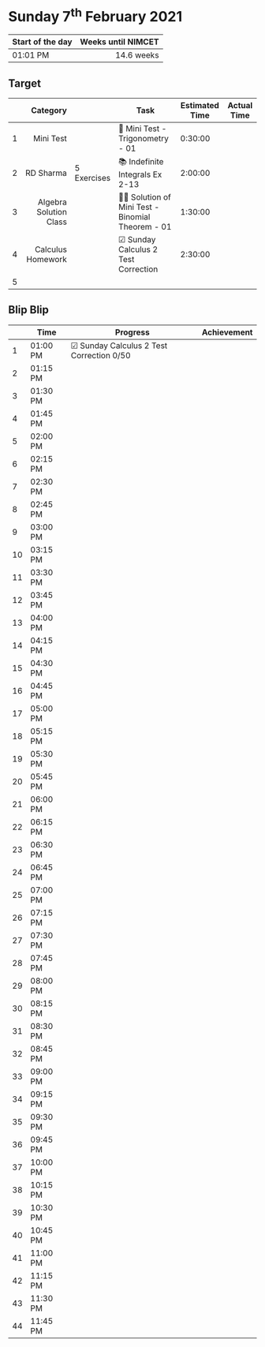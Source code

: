 # Sunday 7<sup>th</sup> February 2021

| Start of the day | Weeks until NIMCET |
| ---------------- | -----------------: |
| 01:01 PM | 14.6 weeks |

## Target
|  |Category|      |Task| Estimated Time | Actual Time |
| - | -: | - | - | - | - |
| 1 |   Mini Test   |     |   🧪 Mini Test - Trigonometry - 01   |   0:30:00   |     |
| 2 |   RD Sharma   |  5 Exercises  |   📚 Indefinite Integrals Ex 2-13   |   2:00:00   |      |
| 3 |  Algebra Solution Class  |     |  👨‍🏫 Solution of Mini Test - Binomial Theorem - 01  |  1:30:00  |     |
| 4 | Calculus Homework |     | ☑ Sunday Calculus 2 Test Correction | 2:30:00 |     |
| 5 |      |     |      |      |     |


## Blip Blip

| |Time|Progress| Achievement   |
| - | - | - | - |
| 1 | 01:00 PM | ☑ Sunday Calculus 2 Test Correction 0/50 | |
| 2 | 01:15 PM | | |
| 3 | 01:30 PM | | |
| 4 | 01:45 PM | | |
| 5 | 02:00 PM | | |
| 6 | 02:15 PM | | |
| 7 | 02:30 PM | | |
| 8 | 02:45 PM | | |
| 9 | 03:00 PM | | |
| 10 | 03:15 PM | | |
| 11 | 03:30 PM | | |
| 12 | 03:45 PM | | |
| 13 | 04:00 PM | | |
| 14 | 04:15 PM | | |
| 15 | 04:30 PM | | |
| 16 | 04:45 PM | | |
| 17 | 05:00 PM | | |
| 18 | 05:15 PM | | |
| 19 | 05:30 PM | | |
| 20 | 05:45 PM | | |
| 21 | 06:00 PM | | |
| 22 | 06:15 PM | | |
| 23 | 06:30 PM | | |
| 24 | 06:45 PM | | |
| 25 | 07:00 PM | | |
| 26 | 07:15 PM | | |
| 27 | 07:30 PM | | |
| 28 | 07:45 PM | | |
| 29 | 08:00 PM | | |
| 30 | 08:15 PM | | |
| 31 | 08:30 PM | | |
| 32 | 08:45 PM | | |
| 33 | 09:00 PM | | |
| 34 | 09:15 PM | | |
| 35 | 09:30 PM | | |
| 36 | 09:45 PM | | |
| 37 | 10:00 PM | | |
| 38 | 10:15 PM | | |
| 39 | 10:30 PM | | |
| 40 | 10:45 PM | | |
| 41 | 11:00 PM | | |
| 42 | 11:15 PM | | |
| 43 | 11:30 PM | | |
| 44 | 11:45 PM | | |

